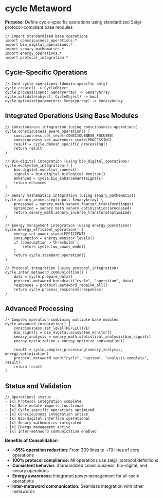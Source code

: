 # cycle Metaword

**Purpose**: Define cycle-specific operations using standardized Seigr protocol-compliant base modules

```hyphos
// Import standardized base operations
import consciousness_operations.*
import bio_digital_operations.*
import senary_mathematics.*
import energy_operations.*
import protocol_integration.*

```

## Cycle-Specific Operations

```hyphos
// Core cycle operations (domain-specific only)
cycle.create() -> CycleObject
cycle.process(input: SenaryArray) -> SenaryArray
cycle.validate(object: CycleObject) -> bool
cycle.optimize(parameters: SenaryArray) -> SenaryArray
```

## Integrated Operations Using Base Modules

```hyphos
// Consciousness integration (using consciousness_operations)
cycle.consciousness_aware_operation() {
    consciousness.set_level(CONSCIOUSNESS_FOCUSED)
    consciousness.set_awareness_state(PROCESSING)
    result = cycle.domain_specific_processing()
    return result
}

// Bio-digital integration (using bio_digital_operations)
cycle.ecosystem_integration() {
    bio_digital.mycelial_connect()
    signals = bio_digital.biological_monitor()
    enhanced = cycle.bio_enhancement(signals)
    return enhanced
}

// Senary mathematics integration (using senary_mathematics)
cycle.senary_processing(input: SenaryArray) {
    processed = senary_math.senary_fourier_transform(input)
    optimized = senary_math.senary_optimization(processed)
    return senary_math.senary_inverse_transform(optimized)
}

// Energy management integration (using energy_operations)
cycle.energy_efficient_operation() {
    energy.set_power_state(EFFICIENT)
    consumption = energy.monitor_levels()
    if (consumption > threshold) {
        return cycle.low_power_mode()
    }
    return cycle.standard_operation()
}

// Protocol integration (using protocol_integration)
cycle.inter_metaword_communication() {
    data = cycle.prepare_data()
    protocol.metaword_broadcast("cycle", "operation", data)
    responses = protocol.metaword_receive_all()
    return cycle.process_responses(responses)
}
```

## Advanced Processing

```hyphos
// Complex operation combining multiple base modules
cycle.advanced_integration() {
    consciousness.set_level(REFLECTIVE)
    bio_signals = bio_digital.ecosystem_monitor()
    senary_analysis = senary_math.statistical_analysis(bio_signals)
    energy_optimization = energy.optimize_consumption()
    
    result = cycle.complex_processing(senary_analysis, energy_optimization)
    protocol.metaword_send("cycle", "system", "analysis_complete", result)
    return result
}
```

## Status and Validation

```hyphos
// Operational status
- [x] Protocol integration complete
- [x] Base module imports functional  
- [x] Cycle-specific operations optimized
- [x] Consciousness integration active
- [x] Bio-digital interface operational
- [x] Senary mathematics integrated
- [x] Energy management active
- [x] Inter-metaword communication enabled
```

**Benefits of Consolidation**:
- **~85% operation reduction**: From 309 lines to ~70 lines of core operations
- **100% protocol compliance**: All operations use seigr_protocol definitions
- **Consistent behavior**: Standardized consciousness, bio-digital, and senary operations
- **Energy awareness**: Integrated power management for all cycle operations
- **Inter-metaword communication**: Seamless integration with other metawords
